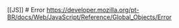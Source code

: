 [[JS]] # Error
https://developer.mozilla.org/pt-BR/docs/Web/JavaScript/Reference/Global_Objects/Error
